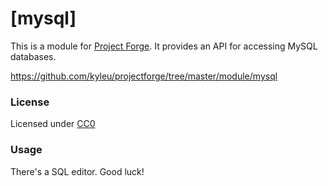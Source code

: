 <!--- Content managed by Project Forge, see [projectforge.md] for details. -->
# [mysql]

This is a module for [Project Forge](https://projectforge.dev). It provides an API for accessing MySQL databases.

https://github.com/kyleu/projectforge/tree/master/module/mysql

### License

Licensed under [CC0](https://creativecommons.org/share-your-work/public-domain/cc0)

### Usage

There's a SQL editor. Good luck!
